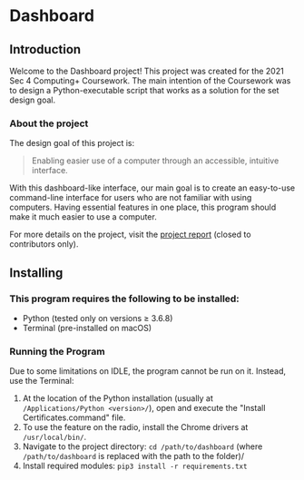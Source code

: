 # Dashboard

## Introduction
Welcome to the Dashboard project! This project was created for the 2021 Sec 4 Computing+ Coursework. The main intention of the Coursework was to design a Python-executable script that works as a solution for the set design goal.

### About the project
The design goal of this project is:
> Enabling easier use of a computer through an accessible, intuitive interface.

With this dashboard-like interface, our main goal is to create an easy-to-use command-line interface for users who are not familiar with using computers. Having essential features in one place, this program should make it much easier to use a computer.

For more details on the project, visit the [project report](https://docs.google.com/document/d/1t1rERklzGDVZPoyKrVBXq2GmOywC1a4bcmHmczDhVgk/edit#) (closed to contributors only).

## Installing

### This program requires the following to be installed:
- Python (tested only on versions ≥ 3.6.8)
- Terminal (pre-installed on macOS)

### Running the Program
Due to some limitations on IDLE, the program cannot be run on it. Instead, use the Terminal:

1.  At the location of the Python installation (usually at `/Applications/Python <version>/`), open and execute the "Install Certificates.command" file.
2. To use the feature on the radio, install the Chrome drivers at `/usr/local/bin/`.
3. Navigate to the project directory: `cd /path/to/dashboard` (where `/path/to/dashboard` is replaced with the path to the folder)/
4. Install required modules: `pip3 install -r requirements.txt`
